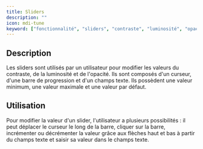 ```yaml
---
title: Sliders
description: ""
icon: mdi-tune
keyword: ["fonctionnalité", "sliders", "contraste", "luminosité", "opacité"]
---
```

## Description

Les sliders sont utilisés par un utilisateur pour modifier les valeurs du contraste, de la luminosité et de l'opacité.
Ils sont composés d'un curseur, d'une barre de progression et d'un champs texte. Ils possèdent une valeur minimum, une valeur maximale et une valeur par défaut.

## Utilisation

Pour modifier la valeur d'un slider, l'utilisateur a plusieurs possibilités : il peut déplacer le curseur le long de la barre, cliquer sur la barre, incrémenter ou décrémenter la valeur grâce aux flèches haut et bas à partir du champs texte et saisir sa valeur dans le champs texte.